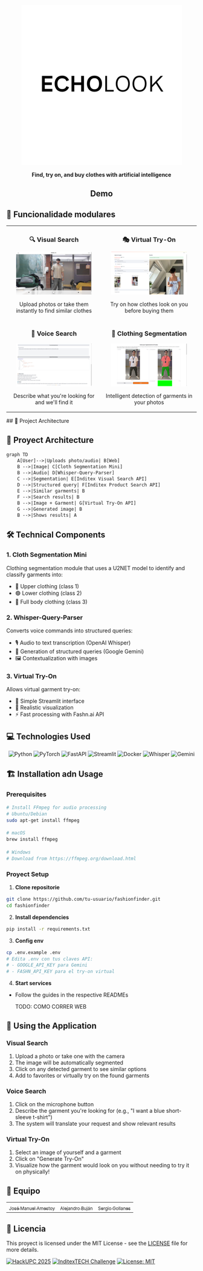 <div align="center">

![Demo de FashionFinder](../img/ECHOLOOKLOGO.png)

**Find, try on, and buy clothes with artificial intelligence**

## Demo


</div>

## 🌟 Funcionalidade modulares

<table> <tr> <td width="50%"> <h3 align="center">🔍 Visual Search</h3> <p align="center"> <img src="../img/camara.png" width="200"> </p> <p align="center">Upload photos or take them instantly to find similar clothes</p> </td> <td width="50%"> <h3 align="center">🎭 Virtual Try-On</h3> <p align="center"> <img src="../img/fashIA.png" width="200"> </p> <p align="center">Try on how clothes look on you before buying them</p> </td> </tr> <tr> <td width="50%"> <h3 align="center">🎤 Voice Search</h3> <p align="center"> <img src="../img/whisper2.png" width="200"> </p> <p align="center">Describe what you're looking for and we'll find it</p> </td> <td width="50%"> <h3 align="center">👗 Clothing Segmentation</h3> <p align="center"> <img src="../img/cloth-segmentation.png" width="200"> </p> <p align="center">Intelligent detection of garments in your photos</p> </td> </tr> </table>## 🚀 Project Architecture

## 🚀 Proyect Architecture

```mermaid
graph TD
    A[User]-->|Uploads photo/audio| B[Web]
    B -->|Image| C[Cloth Segmentation Mini]
    B -->|Audio| D[Whisper-Query-Parser]
    C -->|Segmentation| E[Inditex Visual Search API]
    D -->|Structured query| F[Inditex Product Search API]
    E -->|Similar garments| B
    F -->|Search results| B
    B -->|Image + Garment| G[Virtual Try-On API]
    G -->|Generated image| B
    B -->|Shows results| A
```

## 🛠️ Technical Components

### 1. Cloth Segmentation Mini

Clothing segmentation module that uses a U2NET model to identify and classify garments into:

* 🔴 Upper clothing (class 1)
* 🟢 Lower clothing (class 2)
* 🔵 Full body clothing (class 3)

### 2. Whisper-Query-Parser

Converts voice commands into structured queries:

* 🎙️ Audio to text transcription (OpenAI Whisper)
* 🧠 Generation of structured queries (Google Gemini)
* 🖼️ Contextualization with images

### 3. Virtual Try-On

Allows virtual garment try-on:

* 📱 Simple Streamlit interface
* 🎯 Realistic visualization
* ⚡ Fast processing with Fashn.ai API

## 💻 Technologies Used

<div align="center">

![Python](https://img.shields.io/badge/Python-3.8+-blue?style=for-the-badge&logo=python)
![PyTorch](https://img.shields.io/badge/PyTorch-1.9+-red?style=for-the-badge&logo=pytorch)
![FastAPI](https://img.shields.io/badge/FastAPI-0.68+-green?style=for-the-badge&logo=fastapi)
![Streamlit](https://img.shields.io/badge/Streamlit-1.0+-orange?style=for-the-badge&logo=streamlit)
![Docker](https://img.shields.io/badge/Docker-20.10+-blue?style=for-the-badge&logo=docker)
![Whisper](https://img.shields.io/badge/Whisper-OpenAI-yellow?style=for-the-badge)
![Gemini](https://img.shields.io/badge/Gemini-Google-blue?style=for-the-badge)

</div>

## 🏗️ Installation adn Usage

### Prerequisites

```bash
# Install FFmpeg for audio processing
# Ubuntu/Debian
sudo apt-get install ffmpeg

# macOS
brew install ffmpeg

# Windows
# Download from https://ffmpeg.org/download.html
```

### Proyect Setup

1. **Clone repositorie**

```bash
git clone https://github.com/tu-usuario/fashionfinder.git
cd fashionfinder
```

2. **Install dependencies**

```bash
pip install -r requirements.txt
```

3. **Config env**

```bash
cp .env.example .env
# Edita .env con tus claves API:
# - GOOGLE_API_KEY para Gemini
# - FASHN_API_KEY para el try-on virtual
```

4. **Start services**

* Follow the guides in the respective READMEs

  TODO: COMO CORRER WEB

## 📱 Using the Application

### Visual Search

1. Upload a photo or take one with the camera
2. The image will be automatically segmented
3. Click on any detected garment to see similar options
4. Add to favorites or virtually try on the found garments

### Voice Search

1. Click on the microphone button
2. Describe the garment you're looking for (e.g., "I want a blue short-sleeve t-shirt")
3. The system will translate your request and show relevant results

### Virtual Try-On

1. Select an image of yourself and a garment
2. Click on "Generate Try-On"
3. Visualize how the garment would look on you without needing to try it on physically!

## 👥 Equipo

<div align="center">
  <table>
    <tr>
      <td align="center">
        <a href="https://github.com/manuamest">
          <sub>José Manuel Amestoy</sub>
        </a>
      </td>
      <td align="center">
        <a href="https://github.com/alejandrobujan">
          <sub>Alejandro Buján</sub>
        </a>
      </td>
      <td align="center">
        <a href="https://github.com/sergio-legazpi">
          <sub>Sergio Gollanes</sub>
        </a>
      </td>
    </tr>
  </table>
</div>

## 📝 Licencia

This proyect is licensed under the MIT License - see the [LICENSE](LICENSE) file for more details.

[![HackUPC 2025](https://img.shields.io/badge/HackUPC-2025-blue)](https://hackupc.com)
[![InditexTECH Challenge](https://img.shields.io/badge/InditexTECH-Challenge-orange)](https://inditex.com)
[![License: MIT](https://img.shields.io/badge/License-MIT-yellow.svg)](https://opensource.org/licenses/MIT)
